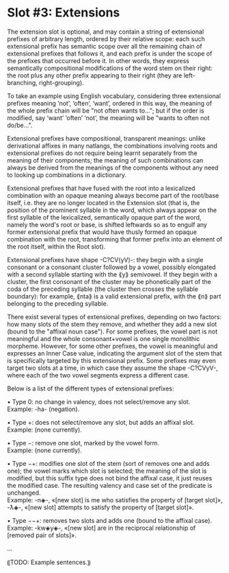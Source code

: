 # Slot #3: Extensions

The extension slot is optional, and may contain a string of extensional prefixes of arbitrary length, ordered by their relative scope: each such extensional prefix has semantic scope over all the remaining chain of extensional prefixes that follows it, and each prefix is under the scope of the prefixes that occurred before it. In other words, they express semantically compositional modifications of the word stem on their right: the root plus any other prefix appearing to their right (they are left-branching, right-grouping).  
  
To take an example using English vocabulary, considering three extensional prefixes meaning ‘not’, ‘often’, ‘want’, ordered in this way, the meaning of the whole prefix chain will be "not often wants to…"; but if the order is modified, say ‘want’ ‘often’ ‘not’, the meaning will be "wants to often not do/be…".  
  
Extensional prefixes have compositional, transparent meanings: unlike derivational affixes in many natlangs, the combinations involving roots and extensional prefixes do not require being learnt separately from the meaning of their components; the meaning of such combinations can always be derived from the meanings of the components without any need to looking up combinations in a dictionary.  
  
Extensional prefixes that have fused with the root into a lexicalized combination with an opaque meaning always become part of the root/base itself, i.e. they are no longer located in the Extension slot (that is, the position of the prominent syllable in the word, which always appear on the first syllable of the lexicalized, semantically opaque part of the word, namely the word's root or base, is shifted leftwards so as to engulf any former extensional prefix that would have thusly formed an opaque combination with the root, transforming that former prefix into an element of the root itself, within the Root slot).  
  
Extensional prefixes have shape -C?CV(yV)-: they begin with a single consonant or a consonant cluster followed by a vowel, possibly elongated with a second syllable starting with the ⟪y⟫ semivowel. If they begin with a cluster, the first consonant of the cluster may be phonetically part of the coda of the preceding syllable (the cluster then crosses the syllable boundary): for example, ⟪nta⟫ is a valid extensional prefix, with the ⟪n⟫ part belonging to the preceding syllable.  
  
There exist several types of extensional prefixes, depending on two factors: how many slots of the stem they remove, and whether they add a new slot (bound to the "affixal noun case"). For some prefixes, the vowel part is not meaningful and the whole consonant+vowel is one single monolithic morpheme. However, for some other prefixes, the vowel is meaningful and expresses an Inner Case value, indicating the argument slot of the stem that is specifically targeted by this extensional prefix. Some prefixes may even target two slots at a time, in which case they assume the shape -C?CVyV-, where each of the two vowel segments express a different case.  
  
Below is a list of the different types of extensional prefixes:  
  
• Type 0: no change in valency, does not select/remove any slot.  
  Example: -ha- (negation).  
  
• Type +: does not select/remove any slot, but adds an affixal slot.  
  Example: (none currently).  
  
• Type −: remove one slot, marked by the vowel form.  
  Example: (none currently).  
  
• Type −+: modifies one slot of the stem (sort of removes one and adds one); the vowel marks which slot is selected; the meaning of the slot is modified, but this suffix type does not bind the affixal case, it just reuses the modified case. The resulting valency and case set of the predicate is unchanged.  
  Example: -n◈-, «[new slot] is me who satisfies the property of [target slot]», -ƛ◈-, «[new slot] attempts to satisfy the property of [target slot]».  
  
• Type −−+: removes two slots and adds one (bound to the affixal case).  
  Example: -kw◈y◈-, «[new slot] are in the reciprocal relationship of [removed pair of slots]».  
  
...  
  
⸨TODO: Example sentences.⸩  
  
